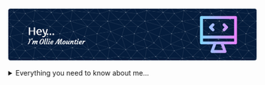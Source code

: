 ![Header](./github-header-image5.png)

<details>
<summary> Everything you need to know about me...</summary>

## A Quick Overview

## Currently Working On

## My Languages/Tools

## GitHub Stats

## Contact Me

</details>
